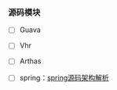 ### 源码模块
- [ ]  Guava
- [ ] Vhr
- [ ] Arthas
- [ ] spring：[spring源码架构解析](https://mp.weixin.qq.com/s/DiSIvagx6qcpC836kHi4DA)


